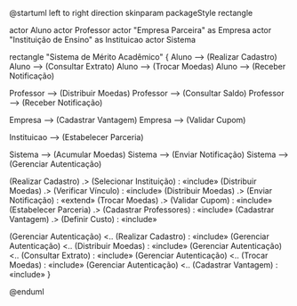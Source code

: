 @startuml
left to right direction
skinparam packageStyle rectangle

actor Aluno
actor Professor
actor "Empresa Parceira" as Empresa
actor "Instituição de Ensino" as Instituicao
actor Sistema

rectangle "Sistema de Mérito Acadêmico" {
  Aluno --> (Realizar Cadastro)
  Aluno --> (Consultar Extrato)
  Aluno --> (Trocar Moedas)
  Aluno --> (Receber Notificação)
  
  Professor --> (Distribuir Moedas)
  Professor --> (Consultar Saldo)
  Professor --> (Receber Notificação)
  
  Empresa --> (Cadastrar Vantagem)
  Empresa --> (Validar Cupom)
  
  Instituicao --> (Estabelecer Parceria)
  
  Sistema --> (Acumular Moedas)
  Sistema --> (Enviar Notificação)
  Sistema --> (Gerenciar Autenticação)

  (Realizar Cadastro) .> (Selecionar Instituição) : «include»
  (Distribuir Moedas) .> (Verificar Vínculo) : «include»
  (Distribuir Moedas) .> (Enviar Notificação) : «extend» 
  (Trocar Moedas) .> (Validar Cupom) : «include»
  (Estabelecer Parceria) .> (Cadastrar Professores) : «include»
  (Cadastrar Vantagem) .> (Definir Custo) : «include»
  
  (Gerenciar Autenticação) <.. (Realizar Cadastro) : «include»
  (Gerenciar Autenticação) <.. (Distribuir Moedas) : «include»
  (Gerenciar Autenticação) <.. (Consultar Extrato) : «include»
  (Gerenciar Autenticação) <.. (Trocar Moedas) : «include»
  (Gerenciar Autenticação) <.. (Cadastrar Vantagem) : «include»
}

@enduml